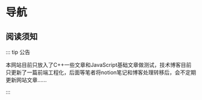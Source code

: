 # 导航

## 阅读须知

::: tip 公告

本网站目前只放入了C++一些文章和JavaScript基础文章做测试，技术博客目前只更新了一篇前端工程化，后面等笔者将notion笔记和博客处理转移后，会不定期更新网站文章......

:::
